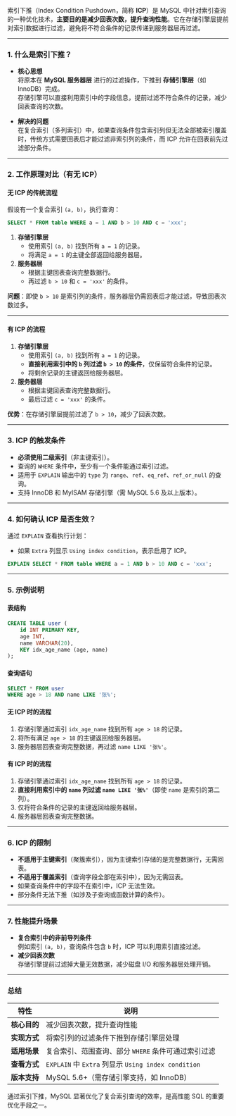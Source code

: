 索引下推（Index Condition Pushdown，简称 **ICP**）是 MySQL 中针对索引查询的一种优化技术，**主要目的是减少回表次数，提升查询性能**。它在存储引擎层提前对索引数据进行过滤，避免将不符合条件的记录传递到服务器层再过滤。

---

### **1. 什么是索引下推？**
- **核心思想**  
  将原本在 **MySQL 服务器层** 进行的过滤操作，下推到 **存储引擎层**（如 InnoDB）完成。  
  存储引擎可以直接利用索引中的字段信息，提前过滤不符合条件的记录，减少回表查询的次数。

- **解决的问题**  
  在复合索引（多列索引）中，如果查询条件包含索引列但无法全部被索引覆盖时，传统方式需要回表后才能过滤非索引列的条件，而 ICP 允许在回表前先过滤部分条件。

---

### **2. 工作原理对比（有无 ICP）**
#### **无 ICP 的传统流程**  
假设有一个复合索引 `(a, b)`，执行查询：  
```sql
SELECT * FROM table WHERE a = 1 AND b > 10 AND c = 'xxx';
```
1. **存储引擎层**  
   - 使用索引 `(a, b)` 找到所有 `a = 1` 的记录。  
   - 将满足 `a = 1` 的主键全部返回给服务器层。  
2. **服务器层**  
   - 根据主键回表查询完整数据行。  
   - 再过滤 `b > 10` 和 `c = 'xxx'` 的条件。  

**问题**：即使 `b > 10` 是索引列的条件，服务器层仍需回表后才能过滤，导致回表次数过多。

---

#### **有 ICP 的流程**  
1. **存储引擎层**  
   - 使用索引 `(a, b)` 找到所有 `a = 1` 的记录。  
   - **直接利用索引中的 `b` 列过滤 `b > 10` 的条件**，仅保留符合条件的记录。  
   - 将剩余记录的主键返回给服务器层。  
2. **服务器层**  
   - 根据主键回表查询完整数据行。  
   - 最后过滤 `c = 'xxx'` 的条件。  

**优势**：在存储引擎层提前过滤了 `b > 10`，减少了回表次数。

---

### **3. ICP 的触发条件**
- **必须使用二级索引**（非主键索引）。  
- 查询的 `WHERE` 条件中，至少有一个条件能通过索引过滤。  
- 适用于 `EXPLAIN` 输出中的 `type` 为 `range`、`ref`、`eq_ref`、`ref_or_null` 的查询。  
- 支持 InnoDB 和 MyISAM 存储引擎（需 MySQL 5.6 及以上版本）。

---

### **4. 如何确认 ICP 是否生效？**
通过 `EXPLAIN` 查看执行计划：  
- 如果 `Extra` 列显示 `Using index condition`，表示启用了 ICP。  
```sql
EXPLAIN SELECT * FROM table WHERE a = 1 AND b > 10 AND c = 'xxx';
```

---

### **5. 示例说明**
#### **表结构**
```sql
CREATE TABLE user (
    id INT PRIMARY KEY,
    age INT,
    name VARCHAR(20),
    KEY idx_age_name (age, name)
);
```

#### **查询语句**
```sql
SELECT * FROM user
WHERE age > 18 AND name LIKE '张%';
```

#### **无 ICP 时的流程**
1. 存储引擎通过索引 `idx_age_name` 找到所有 `age > 18` 的记录。  
2. 将所有满足 `age > 18` 的主键返回给服务器层。  
3. 服务器层回表查询完整数据，再过滤 `name LIKE '张%'`。

#### **有 ICP 时的流程**
1. 存储引擎通过索引 `idx_age_name` 找到所有 `age > 18` 的记录。  
2. **直接利用索引中的 `name` 列过滤 `name LIKE '张%'`**（即使 `name` 是索引的第二列）。  
3. 仅将符合条件的记录的主键返回给服务器层。  
4. 服务器层回表查询完整数据。

---

### **6. ICP 的限制**
- **不适用于主键索引**（聚簇索引），因为主键索引存储的是完整数据行，无需回表。  
- **不适用于覆盖索引**（查询字段全部在索引中），因为无需回表。  
- 如果查询条件中的字段不在索引中，ICP 无法生效。  
- 部分条件无法下推（如涉及子查询或函数计算的条件）。

---

### **7. 性能提升场景**
- **复合索引中的非前导列条件**  
  例如索引 `(a, b)`，查询条件包含 `b` 时，ICP 可以利用索引直接过滤。  
- **减少回表次数**  
  存储引擎提前过滤掉大量无效数据，减少磁盘 I/O 和服务器层处理开销。

---

### **总结**
| **特性**       | **说明**                                                                 |
|----------------|-------------------------------------------------------------------------|
| **核心目的**    | 减少回表次数，提升查询性能                                               |
| **实现方式**    | 将索引列的过滤条件下推到存储引擎层处理                                     |
| **适用场景**    | 复合索引、范围查询、部分 `WHERE` 条件可通过索引过滤                        |
| **查看方式**    | `EXPLAIN` 中 `Extra` 列显示 `Using index condition`                     |
| **版本支持**    | MySQL 5.6+（需存储引擎支持，如 InnoDB）                                  |

通过索引下推，MySQL 显著优化了复合索引查询的效率，是高性能 SQL 的重要优化手段之一。
